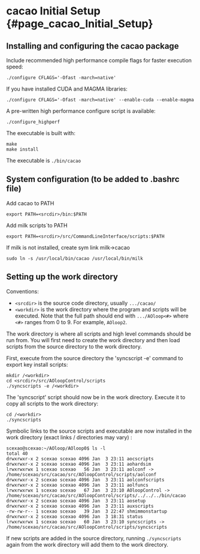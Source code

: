 # cacao Initial Setup {#page_cacao_Initial_Setup}



## Installing and configuring the cacao package

Include recommended high performance compile flags for faster execution speed:

	./configure CFLAGS='-Ofast -march=native'

If you have installed CUDA and MAGMA libraries:

	./configure CFLAGS='-Ofast -march=native' --enable-cuda --enable-magma

A pre-written high performance configure script is available:

	./configure_highperf


The executable is built with:

	make
	make install
	
The executable is `./bin/cacao`



## System configuration (to be added to .bashrc file)

Add cacao to PATH

	export PATH=<srcdir>/bin:$PATH

Add milk scripts`to PATH 

	export PATH=<srcdir>/src/CommandLineInterface/scripts:$PATH

If milk is not installed, create sym link milk->cacao

	sudo ln -s /usr/local/bin/cacao /usr/local/bin/milk



## Setting up the work directory

Conventions:

- `<srcdir>` is the source code directory, usually `.../cacao/`
- `<workdir>` is the work directory where the program and scripts will be executed. Note that the full 
path should end with `.../AOloop<#>` where `<#>` ranges from 0 to 9. For example, `AOloop2`.


The work directory is where all scripts and high level commands should be run from. You will first need to create the work directory and then load scripts from the source directory to the work directory.

First, execute from the source directory the 'syncscript -e' command to export key install scripts:

	mkdir /<workdir>
	cd <srcdir>/src/AOloopControl/scripts
	./syncscripts -e /<workdir>

The 'syncscript' script should now be in the work directory. Execute it to copy all scripts to the work directory:

	cd /<workdir>
	./syncscripts

Symbolic links to the source scripts and executable are now installed in the work directory (exact links / directories may vary) :

	scexao@scexao:~/AOloop/AOloop0$ ls -l
	total 40
	drwxrwxr-x 2 scexao scexao 4096 Jan  3 23:11 aocscripts
	drwxrwxr-x 2 scexao scexao 4096 Jan  3 23:11 aohardsim
	lrwxrwxrwx 1 scexao scexao   56 Jan  3 23:11 aolconf -> /home/scexao/src/cacao/src/AOloopControl/scripts/aolconf
	drwxrwxr-x 2 scexao scexao 4096 Jan  3 23:11 aolconfscripts
	drwxrwxr-x 2 scexao scexao 4096 Jan  3 23:11 aolfuncs
	lrwxrwxrwx 1 scexao scexao   67 Jan  3 23:10 AOloopControl -> /home/scexao/src/cacao/src/AOloopControl/scripts/../../../bin/cacao
	drwxrwxr-x 2 scexao scexao 4096 Jan  3 23:11 aosetup
	drwxrwxr-x 2 scexao scexao 4096 Jan  3 23:11 auxscripts
	-rw-rw-r-- 1 scexao scexao   39 Jan  3 22:47 shmimmonstartup
	drwxrwxr-x 2 scexao scexao 4096 Jan  3 18:31 status
	lrwxrwxrwx 1 scexao scexao   60 Jan  3 23:10 syncscripts -> /home/scexao/src/cacao/src/AOloopControl/scripts/syncscripts

If new scripts are added in the source directory, running `./syncscripts` again from the work directory will add them to the work directory.

